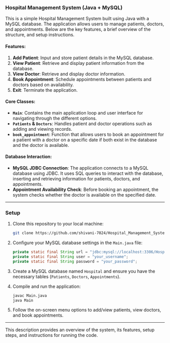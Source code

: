 ### Hospital Management System (Java + MySQL)

This is a simple Hospital Management System built using Java with a MySQL database. The application allows users to manage patients, doctors, and appointments. Below are the key features, a brief overview of the structure, and setup instructions.

#### Features:
1. **Add Patient**: Input and store patient details in the MySQL database.
2. **View Patient**: Retrieve and display patient information from the database.
3. **View Doctor**: Retrieve and display doctor information.
4. **Book Appointment**: Schedule appointments between patients and doctors based on availability.
5. **Exit**: Terminate the application.

#### Core Classes:
- **`Main`**: Contains the main application loop and user interface for navigating through the different options.
- **`Patients` & `Doctors`**: Handles patient and doctor operations such as adding and viewing records.
- **`book_appointment`**: Function that allows users to book an appointment for a patient with a doctor on a specific date if both exist in the database and the doctor is available.

#### Database Interaction:
- **MySQL JDBC Connection**: The application connects to a MySQL database using JDBC. It uses SQL queries to interact with the database, inserting and retrieving information for patients, doctors, and appointments.
- **Appointment Availability Check**: Before booking an appointment, the system checks whether the doctor is available on the specified date.

---

### Setup

1. Clone this repository to your local machine:

   ```sh
   git clone https://github.com/shivani-7024/Hospital_Management_System.git
   ```

2. Configure your MySQL database settings in the `Main.java` file:

   ```java
   private static final String url = "jdbc:mysql://localhost:3306/Hospital";
   private static final String user = "your_username";
   private static final String password = "your_password";
   ```

3. Create a MySQL database named `Hospital` and ensure you have the necessary tables (`Patients`, `Doctors`, `Appointments`).

4. Compile and run the application:

   ```sh
   javac Main.java
   java Main
   ```

5. Follow the on-screen menu options to add/view patients, view doctors, and book appointments.

---

This description provides an overview of the system, its features, setup steps, and instructions for running the code.

